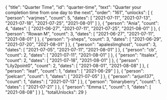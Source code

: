 {
  "title": "Quarter Time",
  "id": "quarter-time",
  "text": "Quarter your completion time from one day to the next",
  "order": "161",
  "unlocks": [
    {
      "person": "varjmes",
      "count": 5,
      "dates": [
        "2021-07-11",
        "2021-07-13",
        "2021-07-18",
        "2021-07-25",
        "2021-08-01"
      ]
    },
    {
      "person": "Ania",
      "count": 4,
      "dates": [
        "2021-06-27",
        "2021-07-11",
        "2021-07-25",
        "2021-08-01"
      ]
    },
    {
      "person": "Rowan M",
      "count": 3,
      "dates": [
        "2021-06-27",
        "2021-07-11",
        "2021-08-01"
      ]
    },
    {
      "person": "j-sheps",
      "count": 3,
      "dates": [
        "2021-06-29",
        "2021-07-20",
        "2021-08-01"
      ]
    },
    {
      "person": "apaleslimghost",
      "count": 3,
      "dates": [
        "2021-07-05",
        "2021-07-11",
        "2021-08-01"
      ]
    },
    {
      "person": "cb",
      "count": 2,
      "dates": [
        "2021-07-11",
        "2021-08-01"
      ]
    },
    {
      "person": "itsalex",
      "count": 2,
      "dates": [
        "2021-07-18",
        "2021-08-01"
      ]
    },
    {
      "person": "Lily2point0",
      "count": 2,
      "dates": [
        "2021-08-01",
        "2021-08-08"
      ]
    },
    {
      "person": "leaf",
      "count": 1,
      "dates": [
        "2021-06-29"
      ]
    },
    {
      "person": "joelcarr",
      "count": 1,
      "dates": [
        "2021-07-05"
      ]
    },
    {
      "person": "arjun137",
      "count": 1,
      "dates": [
        "2021-07-13"
      ]
    },
    {
      "person": "binaryberry",
      "count": 1,
      "dates": [
        "2021-07-21"
      ]
    },
    {
      "person": "Emma L",
      "count": 1,
      "dates": [
        "2021-08-08"
      ]
    }
  ],
  "totalUnlocks": 29
}